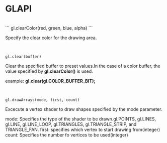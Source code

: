 GLAPI
===============
<br>
```
gl.clearColor(red, green, blue, alpha)
```

Specify the clear color for the drawing area.


<br>

```
gl.clear(buffer)
```

Clear the specified buffer to preset values.In the case of a color buffer, the value specified by **gl.clearColor()** is used.

example:
**gl.clear(gl.COLOR_BUFFER_BIT);**

<br>


```
gl.drawArrays(mode, first, count)
```

Excecute a vertex shader to draw shapes specified by the mode parameter.

mode: Specifies the type of the shader to be drawn.gl.POINTS, gl.LINES, gl.LINE, gl.LINE_LOOP, gl.TRIANGLES, gl.TRIANGLE_STRIP, and TRIANGLE_FAN.
first: specifies which vertex to start drawing from(integer)
count: Specifies the number fo vertices to be used(integer)
